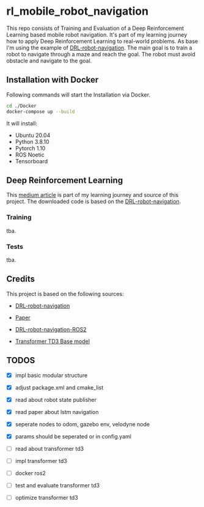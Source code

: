 # rl_mobile_robot_navigation
This repo consists of Training and Evaluation of a Deep Reinforcement Learning based mobile robot navigation. It's part of my learning journey how to apply Deep Reinforcement Learning to real-world problems. As base I'm using the example of [DRL-robot-navigation](https://github.com/reiniscimurs/DRL-robot-navigation?tab=readme-ov-file). The main goal is to train a robot to navigate through a maze and reach the goal. The robot must avoid obstacle and navigate to the goal. 

## Installation with Docker
Following commands will start the Installation via Docker. 
```bash
cd ./Docker
docker-compose up --build
```
It will install:
- Ubuntu 20.04
- Python 3.8.10
- Pytorch 1.10
- ROS Noetic
- Tensorboard

## Deep Reinforcement Learning
This [medium article](https://medium.com/@reinis_86651/deep-reinforcement-learning-in-mobile-robot-navigation-tutorial-part1-installation-d62715722303) is part of my learning journey and source of this project. The downloaded code is based on the [DRL-robot-navigation](https://github.com/reiniscimurs/DRL-robot-navigation?tab=readme-ov-file).

### Training
tba.
### Tests
tba.

## Credits
This project is based on the following sources:
- [DRL-robot-navigation](https://github.com/reiniscimurs/DRL-robot-navigation?tab=readme-ov-file)

- [Paper](https://arxiv.org/abs/2103.07119)

- [DRL-robot-navigation-ROS2](https://github.com/vishweshvhavle/deep-rl-navigation)

- [Transformer TD3 Base model](https://link.springer.com/article/10.1007/s11370-025-00620-2)

## TODOS
- [x] impl basic modular structure
- [x] adjust package.xml and cmake_list
- [x] read about robot state publisher
- [x] read paper about lstm navigation
- [x] seperate nodes to odom, gazebo env, velodyne node
- [x] params should be seperated or in config.yaml
- [ ] read about transformer td3
- [ ] impl transformer td3
- [ ] docker ros2
- [ ] test and evaluate transformer td3
- [ ] optimize transformer td3






